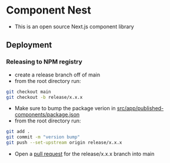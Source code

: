 # Component Nest

- This is an open source Next.js component library

## Deployment

### Releasing to NPM registry

- create a release branch off of main
- from the root directory run:

```bash
git checkout main
git checkout -b release/x.x.x
```

- Make sure to bump the package verion in [src/app/published-components/package.json](src/app/published-components/package.json)
- from the root directory run:

```bash
git add .
git commit -m "version bump"
git push --set-upstream origin release/x.x.x
```

- Open a [pull request](https://github.com/Mschroeder95/component-nest/pulls) for the release/x.x.x branch into main
